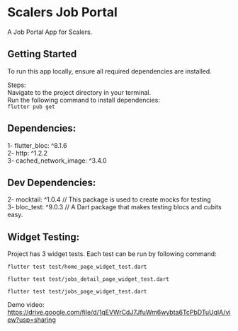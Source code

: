 # Scalers Job Portal
A Job Portal App for Scalers.

## Getting Started
To run this app locally, ensure all required dependencies are installed.

Steps:  
Navigate to the project directory in your terminal.  
Run the following command to install dependencies:  
```flutter pub get```  

## Dependencies:
1- flutter_bloc: ^8.1.6  
2- http: ^1.2.2  
3- cached_network_image: ^3.4.0  

## Dev Dependencies:
2- mocktail: ^1.0.4   // This package is used to create mocks for testing  
3- bloc_test: ^9.0.3  // A Dart package that makes testing blocs and cubits easy.  

## Widget Testing:
Project has 3 widget tests. Each test can be run by following command:  

```flutter test test/home_page_widget_test.dart```  

```flutter test test/jobs_detail_page_widget_test.dart```  

```flutter test test/jobs_page_widget_test.dart```  

Demo video: 
https://drive.google.com/file/d/1qEVWrCdJ7JfuWm6wybta6TcPbDTuUqlA/view?usp=sharing

